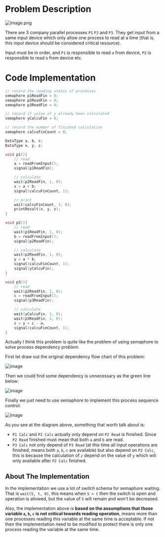 # Problem Description

![image.png](https://s2.loli.net/2024/03/29/qFKi5rMNWXw6fRm.png)

There are 3 company parallel processes `P1` `P2` and `P3`. They get input from a same input device which only allow one process to read at a time (that is, this input device should be considered critical resource). 

Input must be in order, and `P1` is responsible to read `a` from device, `P2` is responsible to read `b` from device etc.

# Code Implementation

```cpp
// record the reading status of processes
semaphore p1ReadFin = 0;
semaphore p2ReadFin = 0;
semaphore p3ReadFin = 0;

// record if value of y already been calculated
semaphore yCalcuFin = 0;

// record the number of finished calculation
semaphore calcuFinCount = 0;

DataType a, b, c;
DataType x, y, z;

void p1(){
    // read
    a = readFromInput();
    signal(p1ReadFin);

    // calculate
    wait(p2ReadFin, 1, 0);
    x = a + b;
    signal(calcuFinCount, 1);

    // print
    wait(calcuFinCount, 3, 0);
    printResult(x, y, z);
}

void p2(){
    // read
    wait(p1ReadFin, 1, 0);
    b = readFromInput();
    signal(p2ReadFin);

    // calculate
    wait(p2ReadFin, 1, 0);
    y = a * b;
    signal(calcuFinCount, 1);
    signal(yCalcuFin);
}

void p3(){
    // read
    wait(p2ReadFin, 1, 0);
    c = readFromInput();
    signal(p3ReadFin);

    // calculate
    wait(yCalcuFin, 1, 0);
    wait(p3ReadFin, 1, 0);
    z = y + c - a;
    signal(calcuFinCount, 1);
}
```

Actually I think this problem is quite like the problem of using semaphore to solve process dependency problem.

First let draw out the original dependency flow chart of this problem:

![image](https://github.com/Oya-Learning-Notes/OS-Learning-Note/assets/61616918/f9b8e00b-d474-4b0b-8dc0-2daf039e0917)

Then we could find some dependency is unnecessary as the green line below:

![image](https://github.com/Oya-Learning-Notes/OS-Learning-Note/assets/61616918/f143c224-c2ae-44b7-9dd6-13ba33afbaf3)

Finally we just need to use semaphore to implement this process sequence control:

![image](https://github.com/Oya-Learning-Notes/OS-Learning-Note/assets/61616918/16cd558e-cf75-4d99-9f72-4f9d68f35869)

As you see at the diagram above, something that worth talk about is:

- `P1 Calc` and `P2 Calc` actually only depend on `P2 Read` is finished. Since `P2 Read` finished must mean that both `a` and `b` are read.
- `P3 Calc` not only depend of `P3 Read` (at this time all input operations are finished, means both `a`, `b`, `c` are available) but also depend on `P2 Calc`, this is because the calculation of `z` depend on the value of `y` which will only available after `P2 Calc` finished.

## About The Implementation

In the implementation we use a lot of _switch_ schema for semaphore waiting. That is `wait(S, t, 0)`, this means when `S > t` then the switch is open and operation is allowed, but the value of `S` will remain and won't be decreased.

Also, the implementation above is **based on the assumptions that those variable `a`, `b`, `c` is not critical towards reading operation**, means more than one processes reading this variable at the same time is acceptable. If not then the implementation need to be modified to protect there is only one process reading the variable at the same time.